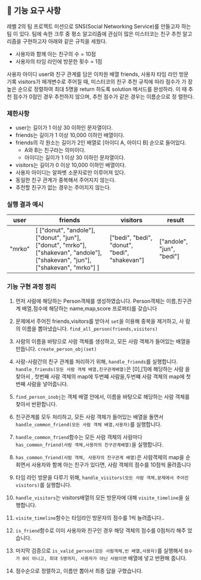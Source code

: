 ## 🚀 기능 요구 사항

레벨 2의 팀 프로젝트 미션으로 SNS(Social Networking Service)를 만들고자 하는 팀
이 있다. 팀에 속한 크루 중 평소 알고리즘에 관심이 많은 미스터코는 친구 추천 알고
리즘을 구현하고자 아래와 같은 규칙을 세웠다.

- 사용자와 함께 아는 친구의 수 = 10점
- 사용자의 타임 라인에 방문한 횟수 = 1점

사용자 아이디 user와 친구 관계를 담은 이차원 배열 friends, 사용자 타임 라인 방문
기록 visitors가 매개변수로 주어질 때, 미스터코의 친구 추천 규칙에 따라 점수가 가
장 높은 순으로 정렬하여 최대 5명을 return 하도록 solution 메서드를 완성하라. 이
때 추천 점수가 0점인 경우 추천하지 않으며, 추천 점수가 같은 경우는 이름순으로 정
렬한다.

### 제한사항

- user는 길이가 1 이상 30 이하인 문자열이다.
- friends는 길이가 1 이상 10,000 이하인 배열이다.
- friends의 각 원소는 길이가 2인 배열로 [아이디 A, 아이디 B] 순으로 들어있다.
  - A와 B는 친구라는 의미이다.
  - 아이디는 길이가 1 이상 30 이하인 문자열이다.
- visitors는 길이가 0 이상 10,000 이하인 배열이다.
- 사용자 아이디는 알파벳 소문자로만 이루어져 있다.
- 동일한 친구 관계가 중복해서 주어지지 않는다.
- 추천할 친구가 없는 경우는 주어지지 않는다.

### 실행 결과 예시

| user   | friends                                                                                                                         | visitors                                      | result                    |
| ------ | ------------------------------------------------------------------------------------------------------------------------------- | --------------------------------------------- | ------------------------- |
| "mrko" | [ ["donut", "andole"], ["donut", "jun"], ["donut", "mrko"], ["shakevan", "andole"], ["shakevan", "jun"], ["shakevan", "mrko"] ] | ["bedi", "bedi", "donut", "bedi", "shakevan"] | ["andole", "jun", "bedi"] |

### 기능 구현 과정 정리

1. 먼저 사람에 해당하는 Person객체를 생성하였습니다. Person객체는 이름,친구관계
   배열,점수에 해당하는 name,map,score 프로퍼티를 갖습니다

2. 문제에서 주어진 friends,visitors를 받아서 `set`을 이용해 중복을 제거하고, 사
   람의 이름을 뽑아냈습니다. `find_all_person(friends,visitors)`

3. 사람의 이름을 바탕으로 사람 객체를 생성하고, 모든 사람 객체가 들어있는 배열을
   만듭니다. `create_person_obj(set)`

4. 사람-사람간의 친구 관계를 처리하기 위해, `handle_friends`를 실행합니다.
   `handle_friends(모든 사람 객체 배열,친구관계배열)`은 [0],[1]에 해당하는 사람
   을 찾아서 , 첫번째 사람 객체의 map에 두번쨰 사람을,두번쨰 사람 객체의 map에
   첫번째 사람을 넣어줍니다.

5. `find_person_inobj`는 객체 배열 안에서, 이름을 바탕으로 해당하는 사람 객체를
   찾아서 반환합니다.

6. 친구관계를 모두 처리하고, 모든 사람 객체가 들어있는 배열을 돌면서
   `handle_common_friend(모든 사람 객체 배열,사용자)`를 실행합니다.

7. `handle_common_friend`함수는 모든 사람 객체의 사람마다
   `has_common_friend(사람 객체,사용자의 친구관계배열)`을 실행합니다.

8. `has_common_friend(사람 객체, 사용자의 친구관계 배열)`은 사람객체의 map을 순
   회면서 사용자와 함께 아는 친구가 있다면, 사람 객체의 점수를 10점씩 올려줍니다

9. 타임 라인 방문을 다루기 위해,
   `handle_visitors(모든 사람 객체,문제에서 주어진 visitors)`를 실행합니다.

10. `handle_visitors`는 visitors배열의 모든 방문자에 대해 `visite_timeline`을 실
    행합니다.

11. `visite_timeline`함수는 타임라인 방문자의 점수를 1씩 늘려줍니다..

12. `is_friend`함수로 이미 사용자와 친구인 경우 해당 객체의 점수를 0점처리 해주
    었습니다.

13. 마지막 검증으로 `is_valid_person(모든 사람객체,빈 배열,사용자)`를 실행해서
    `점수가 0이 아니고, 최대 5명까지, 사용자가 아닌 사람이면` 배열에 넣고 반환해
    줍니다.

14. 점수순으로 정렬하고, 이름만 뽑아서 최종 답을 구했습니다.
